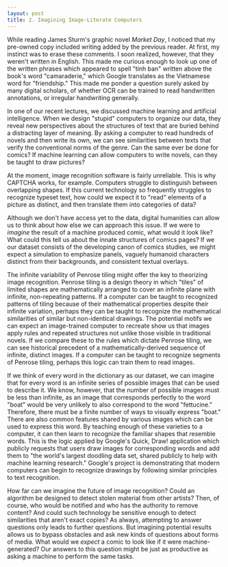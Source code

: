 ```yaml
---
layout: post
title: 2. Imagining Image-Literate Computers
---
```


While reading James Sturm's graphic novel *Market Day*, I noticed that my pre-owned copy included writing added by the previous reader. At first, my instinct was to erase these comments. I soon realized, however, that they weren't written in English. This made me curious enough to look up one of the written phrases which appeared to spell "tinh ban" written above the book's word "camaraderie," which Google translates as the Vietnamese word for "friendship." This made me ponder a question surely asked by many digital scholars, of whether OCR can be trained to read handwritten annotations, or irregular handwriting generally.

In one of our recent lectures, we discussed machine learning and artificial intelligence. When we design "stupid" computers to organize our data, they reveal new perspectives about the structures of text that are buried behind a distracting layer of meaning. By asking a computer to read hundreds of novels and then write its own, we can see similarities between texts that verify the conventional norms of the genre. Can the same ever be done for comics? If machine learning can allow computers to write novels, can they be taught to draw pictures?

At the moment, image recognition software is fairly unreliable. This is why CAPTCHA works, for example. Computers struggle to distinguish between overlapping shapes. If this current technology so frequently struggles to recognize typeset text, how could we expect it to "read" elements of a picture as distinct, and then translate them into categories of data?

Although we don't have access yet to the data, digital humanities can allow us to think about how else we can approach this issue. If we were to *imagine* the result of a machine produced comic, what would it look like? What could this tell us about the innate structures of comics pages? If we our dataset consists of the developing canon of comics studies, we might expect a simulation to emphasize panels, vaguely humanoid characters distinct from their backgrounds, and consistent textual overlays. 

The infinite variability of Penrose tiling might offer the key to theorizing image recognition. Penrose tiling is a design theory in which "tiles" of limited shapes are mathematically arranged to cover an infinite plane with infinite, non-repeating patterns. If a computer can be taught to recognized patterns of tiling because of their mathematical properties despite their infinite variation, perhaps they can be taught to recognize the mathematical similarities of similar but non-identical drawings. The potential motifs we can expect an image-trained computer to recreate show us that images apply rules and repeated structures not unlike those visible in traditional novels. If we compare these to the rules which dictate Penrose tiling, we can see historical precedent of a mathematically-derived sequence of infinite, distinct images. If a computer can be taught to recognize segments of Penrose tiling, perhaps this logic can train them to read images.

If we think of every word in the dictionary as our dataset, we can imagine that for every word is an infinite series of possible images that can be used to describe it. We know, however, that the number of possible images must be less than infinite, as an image that corresponds perfectly to the word "boat" would be very unlikely to also correspond to the word "fettucine." Therefore, there must be a finite number of ways to visually express "boat." There are also common features shared by various images which can be used to express this word. By teaching enough of these varieties to a computer, it can then learn to recognize the familiar shapes that resemble words. This is the logic applied by Google's Quick, Draw! application which publicly requests that users draw images for corresponding words and add them to "the world's largest doodling data set, shared publicly to help with machine learning research." Google's project is demonstrating that modern computers can begin to recognize drawings by following similar principles to text recognition. 

How far can we imagine the future of image recognition? Could an algorithm be designed to detect stolen material from other artists? Then, of course, who would be notified and who has the authority to remove content? And could such technology be sensitive enough to detect similarities that aren't exact copies? As always, attempting to answer questions only leads to further questions. But imagining potential results allows us to bypass obstacles and ask new kinds of questions about forms of media. What would we *expect* a comic to look like if it were machine-generated? Our answers to this question might be just as productive as asking a machine to perform the same tasks.
